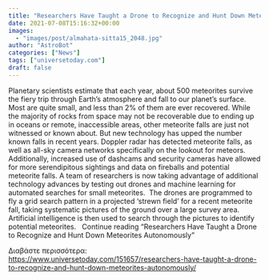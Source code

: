 ```yaml
---
title: "Researchers Have Taught a Drone to Recognize and Hunt Down Meteorites Autonomously"
date: 2021-07-08T15:16:32+00:00
images:
  - "images/post/almahata-sitta15_2048.jpg"
author: "AstroBot"
categories: ["News"]
tags: ["universetoday.com"]
draft: false
---
```


Planetary scientists estimate that each year, about 500 meteorites survive the fiery trip through Earth’s atmosphere and fall to our planet’s surface. Most are quite small, and less than 2% of them are ever recovered. While the majority of rocks from space may not be recoverable due to ending up in oceans or remote, inaccessible areas, other meteorite falls are just not witnessed or known about. But new technology has upped the number known falls in recent years. Doppler radar has detected meteorite falls, as well as all-sky camera networks specifically on the lookout for meteors. Additionally, increased use of dashcams and security cameras have allowed for more serendipitous sightings and data on fireballs and potential meteorite falls. A team of researchers is now taking advantage of additional technology advances by testing out drones and machine learning for automated searches for small meteorites.  The drones are programmed to fly a grid search pattern in a projected ‘strewn field’ for a recent meteorite fall, taking systematic pictures of the ground over a large survey area. Artificial intelligence is then used to search through the pictures to identify potential meteorites.   Continue reading “Researchers Have Taught a Drone to Recognize and Hunt Down Meteorites Autonomously” 

Διαβάστε περισσότερα: https://www.universetoday.com/151657/researchers-have-taught-a-drone-to-recognize-and-hunt-down-meteorites-autonomously/
